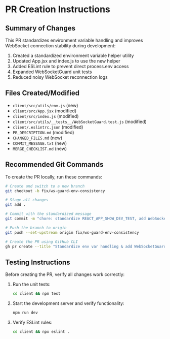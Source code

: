 # PR Creation Instructions

## Summary of Changes

This PR standardizes environment variable handling and improves WebSocket connection stability during development:

1. Created a standardized environment variable helper utility
2. Updated App.jsx and index.js to use the new helper
3. Added ESLint rule to prevent direct process.env access
4. Expanded WebSocketGuard unit tests
5. Reduced noisy WebSocket reconnection logs

## Files Created/Modified

- `client/src/utils/env.js` (new)
- `client/src/App.jsx` (modified)
- `client/src/index.js` (modified)
- `client/src/utils/__tests__/WebSocketGuard.test.js` (modified)
- `client/.eslintrc.json` (modified)
- `PR_DESCRIPTION.md` (modified)
- `CHANGED_FILES.md` (new)
- `COMMIT_MESSAGE.txt` (new)
- `MERGE_CHECKLIST.md` (new)

## Recommended Git Commands

To create the PR locally, run these commands:

```bash
# Create and switch to a new branch
git checkout -b fix/ws-guard-env-consistency

# Stage all changes
git add .

# Commit with the standardized message
git commit -m "chore: standardize REACT_APP_SHOW_DEV_TEST, add WebSocketGuard and tests"

# Push the branch to origin
git push --set-upstream origin fix/ws-guard-env-consistency

# Create the PR using GitHub CLI
gh pr create --title "Standardize env var handling & add WebSocketGuard with tests" --body-file PR_DESCRIPTION.md --base main
```

## Testing Instructions

Before creating the PR, verify all changes work correctly:

1. Run the unit tests:
   ```bash
   cd client && npm test
   ```

2. Start the development server and verify functionality:
   ```bash
   npm run dev
   ```

3. Verify ESLint rules:
   ```bash
   cd client && npx eslint .
   ```